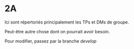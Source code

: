 # 2A

Ici sont répertoriés principalement les TPs et DMs de groupe.

Peut-être autre chose dont on pourrait avoir besoin.

Pour modifier, passez par la branche *develop*

